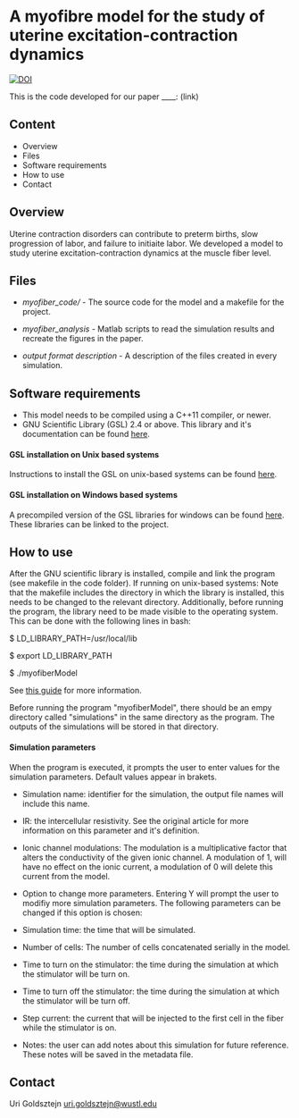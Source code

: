 # A myofibre model for the study of uterine excitation-contraction dynamics
[![DOI]()]()

This is the code developed for our paper ____:
(link)

## Content
* Overview
* Files
* Software requirements
* How to use
* Contact

## Overview

Uterine contraction disorders can contribute to preterm births, slow progression of labor, and failure to initiaite labor. We developed a model to study uterine excitation-contraction dynamics at the muscle fiber level.

## Files

* *myofiber_code/* - The source code for the model and a makefile for the project.
<!---* *myofiber_lite_code/* The source code for a simplyfied version of our model. The computations are much faster and don't require the GNU scientific library. This version produces limited and approximated results, see the readme in this folder for further info.!--->
* *myofiber_analysis* - Matlab scripts to read the simulation results and recreate the figures in the paper.

* *output format description* - A description of the files created in every simulation.

## Software requirements

* This model needs to be compiled using a C++11 compiler, or newer.
* GNU Scientific Library (GSL) 2.4 or above.
This library and it's documentation can be found [here](https://www.gnu.org/software/gsl/).
<!---*The lite version does not use the GSL and can be run without it.!--->


#### GSL installation on Unix based systems

Instructions to install the GSL on unix-based systems can be found [here](https://coral.ise.lehigh.edu/jild13/2016/07/11/hello/).

#### GSL installation on Windows based systems

A precompiled version of the GSL libraries for windows can be found [here](https://www.bruot.org/hp/libraries/).
These libraries can be linked to the project.

## How to use

After the GNU scientific library is installed, compile and link the program (see makefile in the code folder).
If running on unix-based systems:
Note that the makefile includes the directory in which the library is installed, this needs to be changed to the relevant directory. Additionally, before running the program, the library need to be made visible to the operating system. This can be done with the following lines in bash:

$ LD_LIBRARY_PATH=/usr/local/lib

$ export LD_LIBRARY_PATH

$ ./myofiberModel

See [this guide](https://www.gnu.org/software/gsl/doc/html/usage.html) for more information.

Before running the program "myofiberModel", there should be an empy directory called "simulations" in the same directory as the program. The outputs of the simulations will be stored in that directory.

#### Simulation parameters
When the program is executed, it prompts the user to enter values for the simulation parameters.
Default values appear in brakets.

+ Simulation name: identifier for the simulation, the output file names will include this name.
+ IR: the intercellular resistivity. See the original article for more information on this parameter and it's definition.
+ Ionic channel modulations: The modulation is a multiplicative factor that alters the conductivity of the given ionic channel.
A modulation of 1, will have no effect on the ionic current, a modulation of 0 will delete this current from the model.

+ Option to change more parameters. Entering Y will prompt the user to modifiy more simulation parameters.
The following parameters can be changed if this option is chosen:
+ Simulation time: the time that will be simulated.
+ Number of cells: The number of cells concatenated serially in the model.
+ Time to turn on the stimulator: the time during the simulation at which the stimulator will be turn on.
+ Time to turn off the stimulator: the time during the simulation at which the stimulator will be turn off.
+ Step current: the current that will be injected to the first cell in the fiber while the stimulator is on.
+ Notes: the user can add notes about this simulation for future reference. These notes will be saved in the metadata file.

## Contact
Uri Goldsztejn
uri.goldsztejn@wustl.edu
